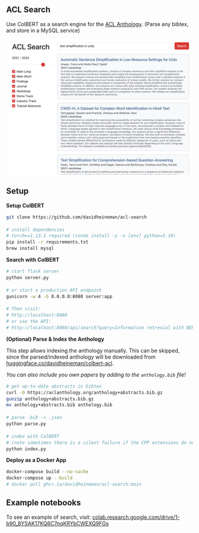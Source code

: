 ## ACL Search

Use ColBERT as a search engine for the [ACL Anthology](https://aclanthology.org/). (Parse any bibtex, and store in a MySQL service)

<div align="center">
    <img src="./src/static/demo.jpg" width="600" />
</div>

## Setup

**Setup ColBERT**
```sh
git clone https://github.com/davidheineman/acl-search

# install dependencies
# torch==1.13.1 required (conda install -y -n [env] python=3.10)
pip install -r requirements.txt
brew install mysql
```

**Search with ColBERT**

```sh
# start flask server
python server.py

# or start a production API endpoint
gunicorn -w 4 -b 0.0.0.0:8080 server:app

# Then visit:
# http://localhost:8080
# or use the API:
# http://localhost:8080/api/search?query=Information retrevial with BERT
```

**(Optional) Parse & Index the Anthology**

This step allows indexing the anthology manually. This can be skipped, since the parsed/indexed anthology will be downloaded from [huggingface.co/davidheineman/colbert-acl](https://huggingface.co/davidheineman/colbert-acl).

*You can also include you own papers by adding to the `anthology.bib` file!*

```sh
# get up-to-date abstracts in bibtex
curl -O https://aclanthology.org/anthology+abstracts.bib.gz
gunzip anthology+abstracts.bib.gz
mv anthology+abstracts.bib anthology.bib

# parse .bib -> .json
python parse.py

# index with ColBERT 
# (note sometimes there is a silent failure if the CPP extensions do not exist)
python index.py
```

**Deploy as a Docker App**
```sh
docker-compose build --no-cache
docker-compose up --build
# docker pull ghcr.io/davidheineman/acl-search:main
```

## Example notebooks

To see an example of search, visit:
[colab.research.google.com/drive/1-b90_8YSAK17KQ6C7nqKRYbCWEXQ9FGs](https://colab.research.google.com/drive/1-b90_8YSAK17KQ6C7nqKRYbCWEXQ9FGs?usp=sharing)

<!-- ## Notes
- See: 
    - https://github.com/stanford-futuredata/ColBERT/blob/main/colbert/index_updater.py
    - https://github.com/stanford-futuredata/ColBERT/issues/111

- TODO:
    - On UI
        - Colors: make the colors resemble the ACL page much closer
            - There's still a bunch of blue from the bootstrap themeing
        - Smaller line spacing for abstract text
        - Add "PDF" button
        - Justify the result metadata (Year, venue, etc.) so the content all starts at the same vertical position
        - Add a "Expand" button at the end of the abstract
        - Make the results scrollable, without scrolling the rest of the page
        - Put two sliders on the year range (and make the years selectable, with the years at both ends of the bar)
        - If the user selects certain venues, remember these venues
        - Add a dropdown under the "Workshop" box to select specific workshops

    - Include the title in the indexing
    
    - Build using GitHub Actions, then deploy the built container on Google Cloud
    - This way, I can trigger builds directly in GitHub
    - Deploy: https://console.cloud.google.com/run/create?enableapi=true&hl=en&project=light-lambda-256623
    - https://docs.docker.com/language/python/configure-ci-cd/

    - Have articles before 2020

    - Maybe make the UI more compressed like this: https://aclanthology.org/events/eacl-2024/#2024eacl-long

    - Put query in URL (?q=XXX)

    - Make indexing code better 
        (currently, the setup involves manually copying the CPP files becuase there is a silent failure, this also should be possible to do on Google Collab, or even MPS)
        - Make index save in parent folder
        - Fix "sanity check" in index.py
        - Make it possible to do a one-click re-indexing as a GitHub action (potentially when building the container? Or re-build the container when HF is updated)
    - Profile bibtexparser.load(f) (why so slow)
    - Scrape: 
        - https://proceedings.neurips.cc/
        - https://dblp.uni-trier.de/db/conf/iclr/index.html
        - openreview
 -->